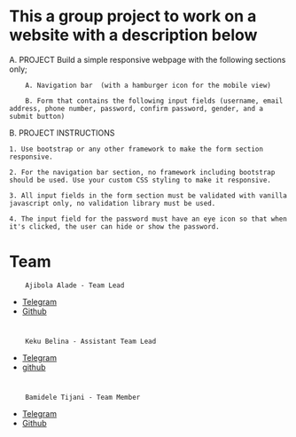 # This a group project to work on a website with a description below
A. PROJECT
    Build a simple responsive webpage with the following sections only;

        A. Navigation bar  (with a hamburger icon for the mobile view)

        B. Form that contains the following input fields (username, email address, phone number, password, confirm password, gender, and a submit button) 

B. PROJECT INSTRUCTIONS

    1. Use bootstrap or any other framework to make the form section responsive.

    2. For the navigation bar section, no framework including bootstrap should be used. Use your custom CSS styling to make it responsive.

    3. All input fields in the form section must be validated with vanilla javascript only, no validation library must be used.

    4. The input field for the password must have an eye icon so that when it's clicked, the user can hide or show the password.


# Team
		Ajibola Alade - Team Lead
*   [Telegram](https://t.me/Ajibola_1)
*   [Github](https://github.com/Ajibola1234)
#
		Keku Belina - Assistant Team Lead
*   [Telegram](https://t.me/KekuBt)
*   [github](https://github.com/kekubt)

#
		Bamidele Tijani - Team Member
*   [Telegram](https://t.me/EmmyB4Christ)
*   [Github](https://github.com/Emmyb123)